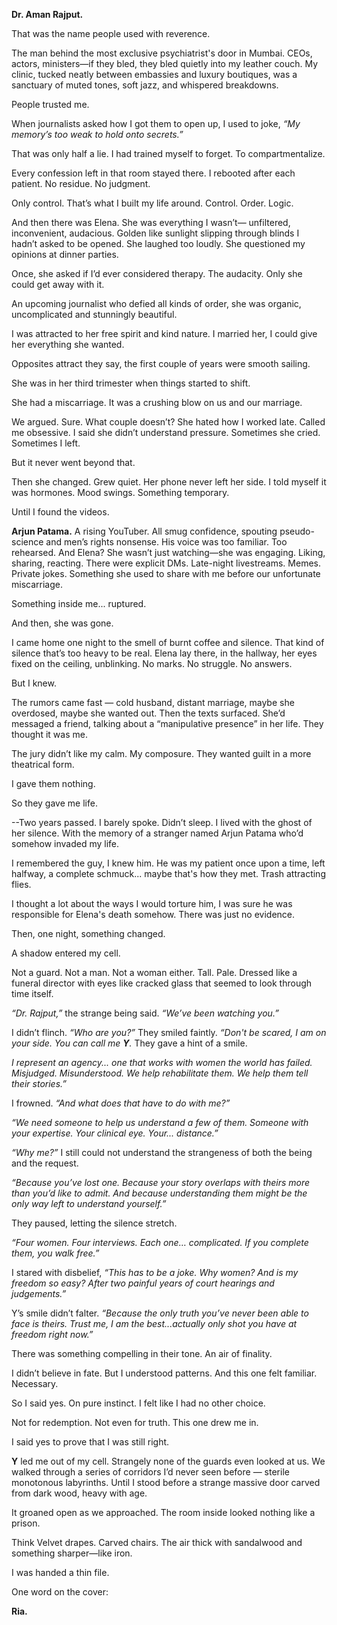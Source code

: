 **Dr. Aman Rajput.**
 
That was the name people used with reverence.

The man behind the most exclusive psychiatrist's door in Mumbai. CEOs, actors, ministers—if they bled, they bled quietly into my leather couch. My clinic, tucked neatly between embassies and luxury boutiques, was a sanctuary of muted tones, soft jazz, and whispered breakdowns.

People trusted me.

When journalists asked how I got them to open up, I used to joke, *“My memory’s too weak to hold onto secrets.”*

That was only half a lie. I had trained myself to forget. To compartmentalize. 

Every confession left in that room stayed there. 
I rebooted after each patient.
No residue. No judgment.

Only control.
That’s what I built my life around. Control. Order. Logic.

And then there was Elena.
She was everything I wasn’t— unfiltered, inconvenient, audacious. Golden like sunlight slipping through blinds I hadn’t asked to be opened. She laughed too loudly. She questioned my opinions at dinner parties. 

Once, she asked if I’d ever considered therapy. The audacity. Only she could get away with it.

An upcoming journalist who defied all kinds of order, she was organic, uncomplicated and stunningly beautiful.

I was attracted to her free spirit and kind nature. I married her, I could give her everything she wanted. 

Opposites attract they say, the first couple of years were smooth sailing.

She was in her third trimester when things started to shift. 

She had a miscarriage. It was a crushing blow on us and our marriage.

We argued. Sure. What couple doesn’t? She hated how I worked late. Called me obsessive. I said she didn’t understand pressure. Sometimes she cried. Sometimes I left.

But it never went beyond that.

Then she changed. Grew quiet. Her phone never left her side. I told myself it was hormones. Mood swings. Something temporary.

Until I found the videos.

**Arjun Patama.** A rising YouTuber. 
All smug confidence, spouting pseudo-science and men’s rights nonsense. His voice was too familiar. Too rehearsed.
And Elena? She wasn’t just watching—she was engaging. Liking, sharing, reacting. There were explicit DMs. Late-night livestreams. Memes. Private jokes. Something she used to share with me before our unfortunate miscarriage.

Something inside me... ruptured.

And then, she was gone.

I came home one night to the smell of burnt coffee and silence. That kind of silence that’s too heavy to be real.
Elena lay there, in the hallway, her eyes fixed on the ceiling, unblinking. No marks. No struggle. No answers.

But I knew.

The rumors came fast — cold husband, distant marriage, maybe she overdosed, maybe she wanted out. Then the texts surfaced. She’d messaged a friend, talking about a “manipulative presence” in her life. They thought it was me.

The jury didn’t like my calm. My composure.
They wanted guilt in a more theatrical form.

I gave them nothing.

So they gave me life.


--Two years passed.
I barely spoke. Didn’t sleep. I lived with the ghost of her silence. With the memory of a stranger named Arjun Patama who’d somehow invaded my life. 

I remembered the guy, I knew him.
He was my patient once upon a time, left halfway, a complete schmuck... maybe that's how they met. 
Trash attracting flies. 

I thought a lot about the ways I would torture him, I was sure he was responsible for Elena's death somehow. There was just no evidence.

Then, one night, something changed.

A shadow entered my cell.

Not a guard. Not a man. Not a woman either. Tall. Pale. Dressed like a funeral director with eyes like cracked glass that seemed to look through time itself.

*“Dr. Rajput,”* the strange being said. *“We’ve been watching you.”*

I didn’t flinch. *“Who are you?”*
They smiled faintly. *“Don't be scared, I am on your side. You can call me **Y**.* They gave a hint of a smile. 

*I represent an agency... one that works with women the world has failed. Misjudged. Misunderstood. We help rehabilitate them. We help them tell their stories.”*

I frowned. *“And what does that have to do with me?”*

*“We need someone to help us understand a few of them. Someone with your expertise. Your clinical eye. Your... distance.”*

*“Why me?”* I still could not understand the strangeness of both the being and the request.

*“Because you’ve lost one. Because your story overlaps with theirs more than you’d like to admit. And because understanding them might be the only way left to understand yourself.”*

They paused, letting the silence stretch.

*“Four women. Four interviews. Each one… complicated. If you complete them, you walk free.”*

I stared with disbelief, *“This has to be a joke. Why women? And is my freedom so easy? After two painful years of court hearings and judgements.”*

Y’s smile didn’t falter. *“Because the only truth you’ve never been able to face is theirs. Trust me, I am the best...actually only shot you have at freedom right now.”*

There was something compelling in their tone. An air of finality.

I didn’t believe in fate. But I understood patterns. And this one felt familiar. Necessary.

So I said yes. On pure instinct. I felt like I had no other choice.

Not for redemption. Not even for truth. This one drew me in.

I said yes to prove that I was still right.

**Y** led me out of my cell. Strangely none of the guards even looked at us.
We walked through a series of corridors I’d never seen before — sterile monotonous labyrinths.
Until I stood before a strange massive door carved from dark wood, heavy with age.

It groaned open as we approached.
The room inside looked nothing like a prison.

Think Velvet drapes. Carved chairs. The air thick with sandalwood and something sharper—like iron.

I was handed a thin file.

One word on the cover:

**Ria.**